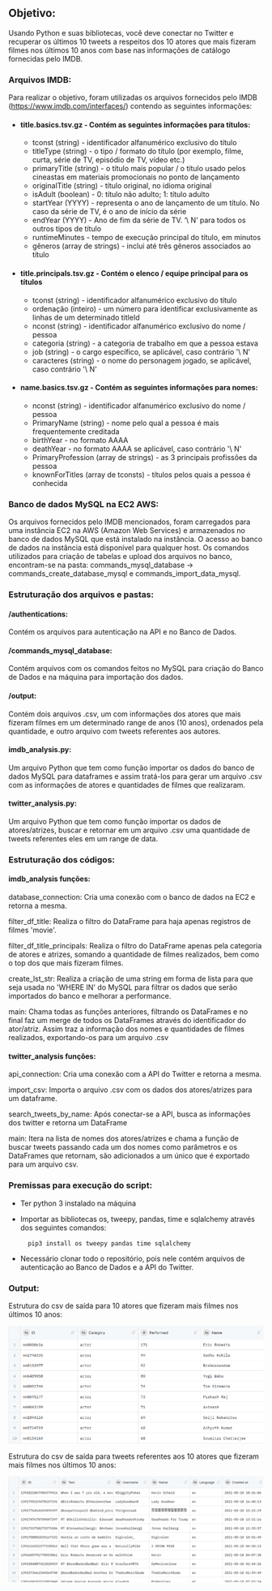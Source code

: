 ## Objetivo: 
Usando Python e suas bibliotecas, você deve conectar no Twitter e recuperar os últimos 10 tweets a respeitos dos 10 atores que mais fizeram filmes nos últimos 10 anos com base nas informações de catálogo fornecidas pelo IMDB.

### Arquivos IMDB:
Para realizar o objetivo, foram utilizadas os arquivos fornecidos pelo IMDB (https://www.imdb.com/interfaces/) contendo as seguintes informações:

- #### title.basics.tsv.gz - Contém as seguintes informações para títulos:
    - tconst (string) - identificador alfanumérico exclusivo do título
    - titleType (string) - o tipo / formato do título (por exemplo, filme, curta, série de TV, episódio de TV, vídeo etc.)
    - primaryTitle (string) - o título mais popular / o título usado pelos cineastas em materiais promocionais no ponto de lançamento
    - originalTitle (string) - título original, no idioma original
    - isAdult (boolean) - 0: título não adulto; 1: título adulto
    - startYear (YYYY) - representa o ano de lançamento de um título. No caso da série de TV, é o ano de início da série
    - endYear (YYYY) - Ano de fim da série de TV. ‘\ N’ para todos os outros tipos de título
    - runtimeMinutes - tempo de execução principal do título, em minutos
    - gêneros (array de strings) - inclui até três gêneros associados ao título
    
    
- #### title.principals.tsv.gz - Contém o elenco / equipe principal para os títulos
    - tconst (string) - identificador alfanumérico exclusivo do título
    - ordenação (inteiro) - um número para identificar exclusivamente as linhas de um determinado titleId
    - nconst (string) - identificador alfanumérico exclusivo do nome / pessoa
    - categoria (string) - a categoria de trabalho em que a pessoa estava
    - job (string) - o cargo específico, se aplicável, caso contrário '\ N'
    - caracteres (string) - o nome do personagem jogado, se aplicável, caso contrário '\ N'
    
    
- #### name.basics.tsv.gz - Contém as seguintes informações para nomes:
    - nconst (string) - identificador alfanumérico exclusivo do nome / pessoa
    - PrimaryName (string) - nome pelo qual a pessoa é mais frequentemente creditada
    - birthYear - no formato AAAA
    - deathYear - no formato AAAA se aplicável, caso contrário '\ N'
    - PrimaryProfession (array de strings) - as 3 principais profissões da pessoa
    - knownForTitles (array de tconsts) - títulos pelos quais a pessoa é conhecida
    

### Banco de dados MySQL na EC2 AWS:
Os arquivos fornecidos pelo IMDB mencionados,  foram carregados para uma instância EC2 na AWS (Amazon Web Services) e armazenados no banco de dados MySQL que está instalado na instância.
O acesso ao banco de dados na instância está disponível para qualquer host.
Os comandos utilizados para criação de tabelas e upload dos arquivos no banco, encontram-se na pasta: commands_mysql_database -> commands_create_database_mysql e commands_import_data_mysql. 

### Estruturação dos arquivos e pastas:
#### /authentications:
Contém os arquivos para autenticação na API e no Banco de Dados.

#### /commands_mysql_database:
Contém arquivos com os comandos feitos no MySQL para criação do Banco de Dados e na máquina para importação dos dados.

#### /output:
Contém dois arquivos .csv, um com informações dos atores que mais fizeram filmes em um determinado range de anos (10 anos), ordenados pela quantidade, e outro arquivo com tweets referentes aos autores.

#### imdb_analysis.py:
Um arquivo Python que tem como função importar os dados do banco de dados MySQL para dataframes e assim tratá-los para gerar um arquivo .csv com as informações de atores e quantidades de filmes que realizaram.

#### twitter_analysis.py:
Um arquivo Python que tem como função importar os dados de atores/atrizes, buscar e retornar em um arquivo .csv uma quantidade de tweets referentes eles em um range de data.


### Estruturação dos códigos:

#### imdb_analysis funções:

database_connection: Cria uma conexão com o banco de dados na EC2 e retorna a mesma.

filter_df_title: Realiza o filtro do DataFrame para haja apenas registros de filmes 'movie'.

filter_df_title_principals: Realiza o filtro do DataFrame apenas pela categoria de atores e atrizes, somando a quantidade de filmes realizados, bem como o top dos que mais fizeram filmes.

create_lst_str: Realiza a criação de uma string em forma de lista para que seja usada no 'WHERE IN' do MySQL para filtrar os dados que serão importados do banco e melhorar a performance.

main: Chama todas as funções anteriores, filtrando os DataFrames e no final faz um merge de todos os DataFrames através do identificador do ator/atriz. Assim traz a informação dos nomes e quantidades de filmes realizados, exportando-os para um arquivo .csv

#### twitter_analysis funções:

api_connection: Cria uma conexão com a API do Twitter e retorna a mesma.

import_csv: Importa o arquivo .csv com os dados dos atores/atrizes para um dataframe.

search_tweets_by_name: Após conectar-se a API, busca as informações dos twitter e retorna um DataFrame

main: Itera na lista de nomes dos atores/atrizes e chama a função de buscar tweets passando cada um dos nomes como parâmetros e os DataFrames que retornam, são adicionados a um único que é exportado para um arquivo csv.


### Premissas para execução do script:
- Ter python 3 instalado na máquina
- Importar as bibliotecas os, tweepy, pandas, time e sqlalchemy através dos seguintes comandos:

        pip3 install os tweepy pandas time sqlalchemy

- Necessário clonar todo o repositório, pois nele contém arquivos de autenticação ao Banco de Dados e a API do Twitter.

### Output:
Estrutura do csv de saída para 10 atores que fizeram mais filmes nos últimos 10 anos:

![](/tema06/output/imdb_analysis_example.png)

Estrutura do csv de saída para tweets referentes aos 10 atores que fizeram mais filmes nos últimos 10 anos:

![](/tema06/output/twitter_analysis_example.png)




